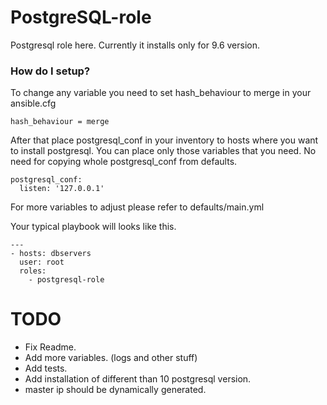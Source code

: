 PostgreSQL-role
=========

Postgresql role here. Currently it installs only for 9.6 version.

### How do I setup? ###

To change any variable you need to set hash_behaviour to merge in your ansible.cfg
~~~~
hash_behaviour = merge
~~~~

After that place postgresql_conf in your inventory to hosts where you want to install postgresql.
You can place only those variables that you need. No need for copying whole postgresql_conf from defaults.
~~~~
postgresql_conf:
  listen: '127.0.0.1'
~~~~
For more variables to adjust please refer to defaults/main.yml

Your typical playbook will looks like this.
~~~~
---
- hosts: dbservers
  user: root
  roles:
    - postgresql-role
~~~~

TODO
=======
* Fix Readme.
* Add more variables. (logs and other stuff)
* Add tests.
* Add installation of different than 10 postgresql version.
* master ip should be dynamically generated.
